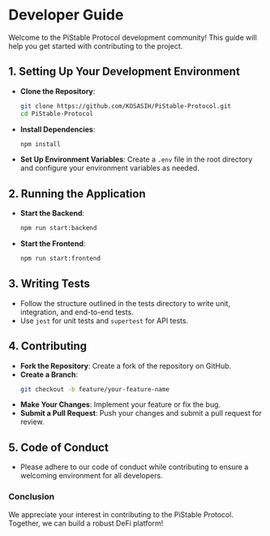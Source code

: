 # Developer Guide

Welcome to the PiStable Protocol development community! This guide will help you get started with contributing to the project.

## 1. Setting Up Your Development Environment
- **Clone the Repository**: 
    ```bash
    git clone https://github.com/KOSASIH/PiStable-Protocol.git
    cd PiStable-Protocol
    ```
- **Install Dependencies**: 
    ```bash
    npm install
    ```
- **Set Up Environment Variables**: Create a `.env` file in the root directory and configure your environment variables as needed.

## 2. Running the Application
- **Start the Backend**: 
    ```bash
    npm run start:backend
    ```
- **Start the Frontend**: 
    ```bash
    npm run start:frontend
    ```

## 3. Writing Tests
- Follow the structure outlined in the tests directory to write unit, integration, and end-to-end tests.
- Use `jest` for unit tests and `supertest` for API tests.

## 4. Contributing
- **Fork the Repository**: Create a fork of the repository on GitHub.
- **Create a Branch**: 
    ```bash
    git checkout -b feature/your-feature-name
    ```
- **Make Your Changes**: Implement your feature or fix the bug.
- **Submit a Pull Request**: Push your changes and submit a pull request for review.

## 5. Code of Conduct
- Please adhere to our code of conduct while contributing to ensure a welcoming environment for all developers.

### Conclusion
We appreciate your interest in contributing to the PiStable Protocol. Together, we can build a robust DeFi platform!

